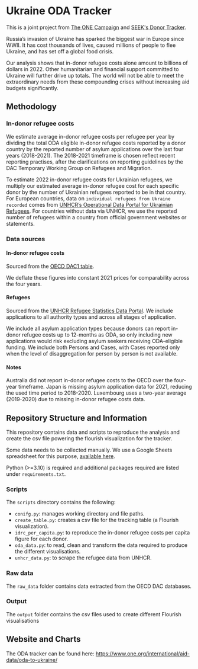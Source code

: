# **Ukraine ODA Tracker**
This is a joint project from [The ONE Campaign](https://one.org/) and [SEEK's Donor Tracker](https://donortracker.org/).

Russia’s invasion of Ukraine has sparked the biggest war in Europe since WWII.
It has cost thousands of lives, caused millions of people to flee Ukraine, 
and has set off a global food crisis.

Our analysis shows that in-donor refugee costs alone amount to billions of dollars in 2022.
Other humanitarian and financial support committed to Ukraine will further drive up totals.
The world will not be able to  meet the extraordinary needs from these compounding crises without
increasing aid budgets significantly.

## Methodology

### In-donor refugee costs
We estimate average in-donor refugee costs per refugee per year by dividing the total ODA eligible in-donor refugee 
costs reported by a donor country by the reported number of asylum applications over the last four years (2018-2021).
The 2018-2021 timeframe is chosen reflect recent reporting practises, after the clarifications on reporting
guidelines by the DAC Temporary Working Group on Refugees and Migration. 


To estimate 2022 in-donor refugee costs for Ukrainian refugees, we multiply our estimated average in-donor refugee cost 
for each specific donor by the number of Ukrainian refugees reported to be in that country. 
For European countries, data on `individual refugees from Ukraine recorded` comes from
[UNHCR’s Operational Data Portal for Ukrainian Refugees](https://data.unhcr.org/en/situations/ukraine). 
For countries without data via UNHCR, we use the reported number of refugees within a country from official government 
websites or statements.

### Data sources

#### In-donor refugee costs
Sourced from the [OECD DAC1 table](https://stats.oecd.org/Index.aspx?DataSetCode=Table1).

We deflate these figures into constant 2021 prices for comparability across the four years.

#### Refugees
Sourced from the [UNHCR Refugee Statistics Data Portal](https://www.unhcr.org/data.html). We include applications to 
all authority types and across all stages of application.

We include all asylum application types because donors can report in-donor refugee 
costs up to 12-months as ODA, so only including new applications would risk excluding asylum seekers receiving 
ODA-eligible funding. We include both Persons and Cases, with Cases reported only when the level of disaggregation for
person by person is not available.  

#### Notes
Australia did not report in-donor refugee costs to the OECD over the four-year timeframe. Japan is missing asylum
application data for 2021, reducing the used time period to 2018-2020. Luxembourg uses a two-year average (2019-2020) 
due to missing in-donor refugee costs data.


## Repository Structure and Information

This repository contains data and scripts to reproduce the analysis and create the csv file powering the 
flourish visualization for the tracker. 

Some data needs to be collected manually. We use a Google Sheets spreadsheet for this purpose,
[available here](https://docs.google.com/spreadsheets/d/1VIaZMH4_myGAwIfeXzfjhiQ6WjFXgt559sThuM3_AaM/edit#gid=1426201490).

Python (>=3.10) is required and additional packages required are listed under `requirements.txt`.

### Scripts
The `scripts` directory contains the following:
- `conifg.py`: manages working directory and file paths.
- `create_table.py`: creates a csv file for the tracking table (a Flourish visualization).
- `idrc_per_capita.py`: to reproduce the in-donor refugee costs per capita figure for each donor.
- `oda_data.py`: to read, clean and transform the data required to produce the different visualisations.
- `unhcr_data.py`: to scrape the refugee data from UNHCR.


### Raw data
The `raw_data` folder contains data extracted from the OECD DAC databases.


### Output
The `output` folder contains the csv files used to create different Flourish visualisations


## Website and Charts

The ODA tracker can be found here: https://www.one.org/international/aid-data/oda-to-ukraine/
